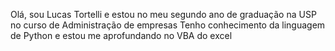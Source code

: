 Olá, sou Lucas Tortelli e estou no meu segundo ano de graduação na USP no curso de Administração de empresas
Tenho conhecimento da linguagem de Python e estou me aprofundando no VBA do excel
